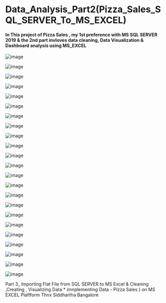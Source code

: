 # Data_Analysis_Part2(Pizza_Sales_SQL_SERVER_To_MS_EXCEL)

#### In This project of Pizza Sales , my 1st preference with MS SQL SERVER 2019  & the 2nd part invloves data cleaning, Data Visualization & Dashboard analysis using MS_EXCEL

![image](https://github.com/Siddhartha082/Data_Analysis_Part2-Pizza_Sales_SQL_SERVER_Power_BI-/assets/110781138/5f2543f0-d194-46a0-94d1-178b4f5645f0)

![image](https://github.com/Siddhartha082/Data_Analysis_Part2-Pizza_Sales_SQL_SERVER_Power_BI-/assets/110781138/037bfa15-ef1e-4f61-928c-368e94bc0bbf)

![image](https://github.com/Siddhartha082/Data_Analysis_Part2-Pizza_Sales_SQL_SERVER_Power_BI-/assets/110781138/ad038ef7-d1e2-40a1-8a9c-8c5dfd2f0cdf)

![image](https://github.com/Siddhartha082/Data_Analysis_Part2-Pizza_Sales_SQL_SERVER_Power_BI-/assets/110781138/689c72e1-2144-4b6a-84ea-2eba98e903bb)

![image](https://github.com/Siddhartha082/Data_Analysis_Part2-Pizza_Sales_SQL_SERVER_Power_BI-/assets/110781138/68dfcb96-9bef-4538-afad-aac7ccf87e63)

![image](https://github.com/Siddhartha082/Data_Analysis_Part2-Pizza_Sales_SQL_SERVER_Power_BI-/assets/110781138/4e79ac0c-7fc2-4617-a2ba-f57e9cb5b32c)

![image](https://github.com/Siddhartha082/Data_Analysis_Part2-Pizza_Sales_SQL_SERVER_Power_BI-/assets/110781138/5291b1c9-4115-4f54-87b4-0da76a192874)

![image](https://github.com/Siddhartha082/Data_Analysis_Part2-Pizza_Sales_SQL_SERVER_Power_BI-/assets/110781138/70378118-7d6f-4633-af08-fb84da70c841)

![image](https://github.com/Siddhartha082/Data_Analysis_Part2-Pizza_Sales_SQL_SERVER_Power_BI-/assets/110781138/9530bd26-a8df-4dc5-945d-02fdf4acee44)

![image](https://github.com/Siddhartha082/Data_Analysis_Part2-Pizza_Sales_SQL_SERVER_Power_BI-/assets/110781138/6d032799-e8fb-46b9-8362-a672410aa80a)

![image](https://github.com/Siddhartha082/Data_Analysis_Part2-Pizza_Sales_SQL_SERVER_Power_BI-/assets/110781138/0d5d1bba-dcb2-4d1d-93ec-a87df4e8546d)

![image](https://github.com/Siddhartha082/Data_Analysis_Part2-Pizza_Sales_SQL_SERVER_Power_BI-/assets/110781138/b5f36281-d201-4c20-9a53-4acc46ac7b4c)

![image](https://github.com/Siddhartha082/Data_Analysis_Part2-Pizza_Sales_SQL_SERVER_Power_BI-/assets/110781138/79bbb950-895b-469c-8437-b67ae73fdba7)

![image](https://github.com/Siddhartha082/Data_Analysis_Part2-Pizza_Sales_SQL_SERVER_Power_BI-/assets/110781138/fff29ef0-c09d-47e2-9d6e-10749a77c842)

![image](https://github.com/Siddhartha082/Data_Analysis_Part2-Pizza_Sales_SQL_SERVER_Power_BI-/assets/110781138/ca566608-58ae-4776-8503-684168d05a9f)

![image](https://github.com/Siddhartha082/Data_Analysis_Part2-Pizza_Sales_SQL_SERVER_Power_BI-/assets/110781138/7adedff6-c3f0-4bba-987e-9bbce87a9ef3)

![image](https://github.com/Siddhartha082/Data_Analysis_Part2-Pizza_Sales_SQL_SERVER_Power_BI-/assets/110781138/67b93434-1eb9-4f19-afa7-b05b6a59cef7)

![image](https://github.com/Siddhartha082/Data_Analysis_Part2-Pizza_Sales_SQL_SERVER_Power_BI-/assets/110781138/bc73c2f2-f233-42d5-8a3a-0956ed89004c)

![image](https://github.com/Siddhartha082/Data_Analysis_Part2-Pizza_Sales_SQL_SERVER_Power_BI-/assets/110781138/39781cb3-4c0c-4b1b-91c8-3df6e1c71064)

![image](https://github.com/Siddhartha082/Data_Analysis_Part2-Pizza_Sales_SQL_SERVER_Power_BI-/assets/110781138/36d4890c-45f5-4359-8a8c-f05bd31284b4)

![image](https://github.com/Siddhartha082/Data_Analysis_Part2-Pizza_Sales_SQL_SERVER_Power_BI-/assets/110781138/39925f29-36d9-4824-8fa8-edaea0708422)

![image](https://github.com/Siddhartha082/Data_Analysis_Part2-Pizza_Sales_SQL_SERVER_Power_BI-/assets/110781138/47fc8996-fbcc-4825-a31f-11863c37cf25)

![image](https://github.com/Siddhartha082/Data_Analysis_Part2-Pizza_Sales_SQL_SERVER_Power_BI-/assets/110781138/fdf9216c-a42c-4113-8a48-b2eb2393d8e6)


Part 3_  Importing Flat File from SQL SERVER to MS Excel &  Cleaning ,Creating , Visualizing Data * imnplementing Data - Pizza Sales ) on MS EXCEL Plaftform
Thnx
Siddhartha
Bangalore 













 
 
 
 
 
 
 
 
  

 
 
 
 
 

